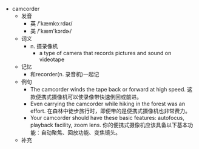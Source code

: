 - camcorder
  - 发音
    - 英 /'kæmkɔːrdər/
    - 美 /'kæm'kɔrdɚ/
  - 词义
    - n. 摄录像机
      - a type of camera that records pictures and sound on  videotape 
  - 记忆
    - 和recorder(n. 录音机)一起记
  - 例句
    - The camcorder winds the tape back or forward at high speed. 这款便携式摄像机可以使录像带快速倒回或前进。
    - Even carrying the camcorder while hiking in the forest was an effort. 在森林中徒步旅行时，即便带的是便携式摄像机也非常费力。
    - Your camcorder should have these basic features: autofocus, playback facility, zoom lens. 你的便携式摄像机应该具备以下基本功能：自动聚焦、回放功能、变焦镜头。
  - 补充